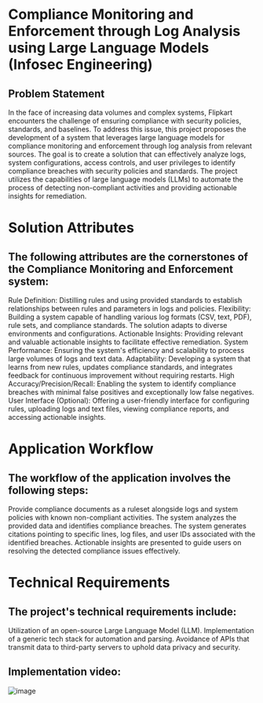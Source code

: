 # Compliance Monitoring and Enforcement through Log Analysis using Large Language Models (Infosec Engineering)
## Problem Statement
In the face of increasing data volumes and complex systems, Flipkart encounters the challenge of ensuring compliance with security policies, standards, and baselines. To address this issue, this project proposes the development of a system that leverages large language models for compliance monitoring and enforcement through log analysis from relevant sources. The goal is to create a solution that can effectively analyze logs, system configurations, access controls, and user privileges to identify compliance breaches with security policies and standards. The project utilizes the capabilities of large language models (LLMs) to automate the process of detecting non-compliant activities and providing actionable insights for remediation.

# Solution Attributes
## The following attributes are the cornerstones of the Compliance Monitoring and Enforcement system:

Rule Definition: Distilling rules and using provided standards to establish relationships between rules and parameters in logs and policies.
Flexibility: Building a system capable of handling various log formats (CSV, text, PDF), rule sets, and compliance standards. The solution adapts to diverse environments and configurations.
Actionable Insights: Providing relevant and valuable actionable insights to facilitate effective remediation.
System Performance: Ensuring the system's efficiency and scalability to process large volumes of logs and text data.
Adaptability: Developing a system that learns from new rules, updates compliance standards, and integrates feedback for continuous improvement without requiring restarts.
High Accuracy/Precision/Recall: Enabling the system to identify compliance breaches with minimal false positives and exceptionally low false negatives.
User Interface (Optional): Offering a user-friendly interface for configuring rules, uploading logs and text files, viewing compliance reports, and accessing actionable insights.
# Application Workflow
## The workflow of the application involves the following steps:

Provide compliance documents as a ruleset alongside logs and system policies with known non-compliant activities.
The system analyzes the provided data and identifies compliance breaches.
The system generates citations pointing to specific lines, log files, and user IDs associated with the identified breaches.
Actionable insights are presented to guide users on resolving the detected compliance issues effectively.
# Technical Requirements
## The project's technical requirements include:

Utilization of an open-source Large Language Model (LLM).
Implementation of a generic tech stack for automation and parsing.
Avoidance of APIs that transmit data to third-party servers to uphold data privacy and security.

## Implementation video:
![image](https://github.com/shantanu23potdar/Akasuki-Project-Info-Tec/assets/91558870/0b1dad09-6119-4823-aa74-41ea791f5df8)

